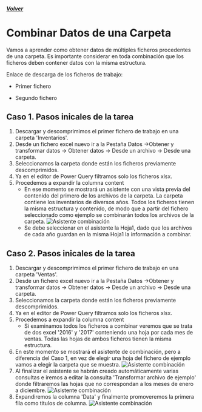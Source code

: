 ##### [Volver](/Herramientas-avanzadas-de-excel/pages/Indice_curso.html)
<script src="https://kit.fontawesome.com/065728df02.js" crossorigin="anonymous"></script>

# Combinar Datos de una Carpeta
 
Vamos a aprender como obtener datos de múltiples ficheros procedentes de una carpeta. Es importante considerar en toda combinación que los ficheros deben contener datos con la misma estructura.

Enlace de descarga de los ficheros de trabajo:  

* Primer fichero <a href="/Herramientas-avanzadas-de-excel/downloads/6.1.Inventarios.zip"><i class="far fa-file-archive"></i></a> 

* Segundo fichero <a href="/Herramientas-avanzadas-de-excel/downloads/6.2.Ventas.zip"><i class="far fa-file-archive"></i></a>


## Caso 1. Pasos inicales de la tarea 

1. Descargar y descomprimimos el primer fichero de trabajo en una carpeta 'Inventarios'.
2. Desde un fichero excel nuevo ir a la Pestaña Datos ->Obtener y transformar datos -> Obtener datos -> Desde un archivo -> Desde una carpeta.
3. Seleccionamos la carpeta donde están los ficheros previamente descomprimidos.
4. Ya en el editor de Power Query filtramos solo los ficheros xlsx.
5. Procedemos a expandir la columna content
    * En ese momento se mostrará un asistente con una vista previa del contenido del primero de los archivos de la carpeta. La carpeta contiene los inventarios de diversos años. Todos los ficheros tienen la misma estructura y contenido, de modo que a partir del fichero seleccionado como ejemplo se combinarán todos los archivos de la carpeta.
    ![Asistente combinación](/Herramientas-avanzadas-de-excel/images/6.1.CombinarDesdeCarpeta1.png)
    * Se debe seleccionar en el asistente la Hoja1, dado que los archivos de cada año guardan en la misma Hoja1 la información a combinar. 

## Caso 2. Pasos inicales de la tarea  

1. Descargar y descomprimimos el primer fichero de trabajo en una carpeta 'Ventas'.
2. Desde un fichero excel nuevo ir a la Pestaña Datos ->Obtener y transformar datos -> Obtener datos -> Desde un archivo -> Desde una carpeta.
3. Seleccionamos la carpeta donde están los ficheros previamente descomprimidos.
4. Ya en el editor de Power Query filtramos solo los ficheros xlsx.
5. Procedemos a expandir la columna content
    * Si examinamos todos los ficheros a combinar veremos que se trata de dos excel '2016' y '2017' conteniendo una hoja por cada mes de ventas. Todas las hojas de ambos ficheros tienen la misma estructura.
6. En este momento se mostrará el asistente de combinación, pero a diferencia del Caso 1, en vez de elegir una hoja del fichero de ejemplo vamos a elegir la carpeta que se muestra.
   ![Asistente combinación](/Herramientas-avanzadas-de-excel/images/6.2.CombinarDesdeCarpeta1.png)
7. Al finalizar el asistente se habrán creado automáticamente varias consultas e iremos a editar la consulta 'Transformar archivo de ejemplo' donde filtraremos las hojas que no correspondan a los meses de enero a diciembre.
   ![Asistente combinación](/Herramientas-avanzadas-de-excel/images/6.2.CombinarDesdeCarpeta2.png)
8. Expandiremos la columna 'Data' y finalmente promoveremos la primera fila como titulos de columna.
   ![Asistente combinación](/Herramientas-avanzadas-de-excel/images/6.2.CombinarDesdeCarpeta3.png)



